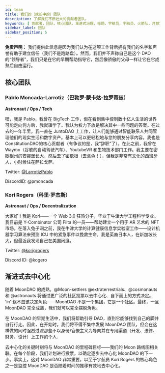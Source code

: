 ```yaml
---
id: team
title: 我们的（成长中的）团队
description: 了解我们不断壮大的贡献者团队。
keywords: [ 贡献者，团队，核心团队，渐进式治理，标题，宇航员，宇航员，火箭队，月球定居者，地球人，主题角色，]
sidebar_label: 团队
sidebar_position: 5
---
```


**免责声明：** 我们提供此信息是因为我们认为在这项工作背后拥有我们的名字和声誉有助于建立信任（我们不是跑路盘）。然而，我们并不声称自己是这个 DAO 的“领导者”，我们只是在它的早期帮助指导它，然后像骄傲的父母一样让它在它成熟后自由运行。

## 核心团队

### Pablo Moncada-Larrotiz（巴勃罗·蒙卡达-拉罗蒂兹）

**Astronaut / Ops / Tech**

嘿，我是 Pablo，我曾在 BigTech 工作，但在看到集中控制数十亿人生活的世界可能走向何方后，我就辍学了。我认为权力下放是解决其中一些问题的答案。在过去的一年半里，我一直在 JuntoDAO 上工作，让人们能够通过智能联系人共同管理他们的现实生活和数字资产。基本上可以更轻松地与您的朋友分享内容。我也是ConstitutionDAO的核心贡献者（有争议的是，我“辞职”了）。在此之前，我曾在 Waymo（谷歌的自动驾驶汽车）、YoutubeVR 和生物技术部门工作。我主要在密歇根州的安娜堡长大，然后去了密歇根（去蓝色！），但我是非常有文化的西班牙人，小时候住在萨拉戈萨。

Twitter: [@LarrotizPablo](https://twitter.com/LarrotizPablo)

DiscordID: @pmoncada

### Kori Rogers（科里·罗杰斯）

**Astronaut / Ops / Decentralization**

大家好！我是 Kori——一个 Web 3.0 狂热分子，毕业于牛津大学工程科学专业。我目前是 Y-Combinator 公司 Filta 的一员——帮助建立一个用于 AR 艺术的 NFT 市场。在落入兔子洞之前，我在牛津大学的计算健康信息学实验室工作——设计机器学习算法来预测 ICU 中的紧急事件以挽救生命。我是英裔日本人，在新加坡长大，但最近我发现自己在美国闲逛。

Twitter: [@korigrogers](https://twitter.com/korigrogers)

Discord ID: @kogero

## 渐进式去中心化

随着 MoonDAO 的成熟，@Moon-settlers @extraterrestrials、@cosmonauts 和 @astronauts 将通过更广泛的社区投票以去中心化、自下而上的方式决定。 'in' 组不应该决定角色——MoonDAO 不是一个集团，它是一个社区。最终，一旦 MoonDAO 完全成熟，我们就可以完全摆脱角色。

在 MoonDAO 的早期生活中，我们将帮助引导 DAO，直到它能够找到自己的脚并自行行走。因此，在开始时，我们将不得不集中发展 MoonDAO 团队，但会在这样做的同时强烈过滤那些不以身份/官僚主义为导向并在专用渠道（开发、法律、财务、设计）上工作的个人.

去中心化的关键时刻将与 MoonDAO 的里程碑目标——我们的 Moon 路线图相关联。在每个阶段，我们计划进行投票，以确定逐步去中心化 MoonDAO 的下一步。事实上，这对 MoonDAO 非常重要，以至于宇航员 Kori Rogers 的核心角色之一是监控 MoonDAO 是否随着时间的推移有效地去中心化。

